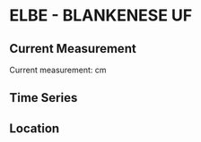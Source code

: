 # ELBE - BLANKENESE UF

## Current Measurement

Current measurement: <Value topic="rivers/pegel-online/ELBE/BLANKENESE UF/measurementValue"/> cm

## Time Series

<TimeSeries topic="rivers/pegel-online/ELBE/BLANKENESE UF/measurementValue" period="week" />

## Location

<WorldMap>
  <Marker lat="53.5555769928394" lon="9.807108136707472" labelTopic="rivers/pegel-online/ELBE/BLANKENESE UF" />
</WorldMap>

